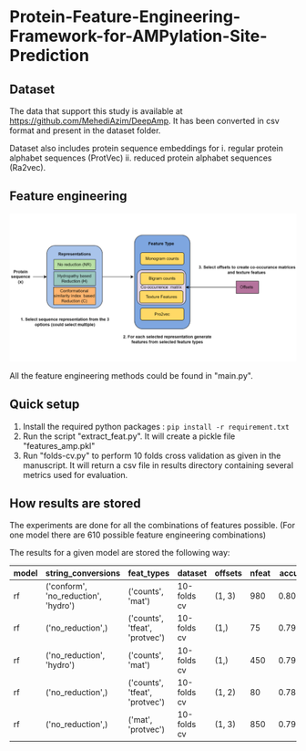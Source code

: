 # Protein-Feature-Engineering-Framework-for-AMPylation-Site-Prediction

## Dataset 

The data that support this study is available at https://github.com/MehediAzim/DeepAmp. It has been converted in csv format and present in the dataset folder.

Dataset also includes protein sequence embeddings for i. regular protein alphabet sequences (ProtVec) ii. reduced protein alphabet sequences (Ra2vec).

## Feature engineering

![img.png](img.png)

All the feature engineering methods could be found in "main.py".

## Quick setup

1. Install the required python packages : `pip install -r requirement.txt`
2. Run the script "extract_feat.py". It will create a pickle file "features_amp.pkl" 
3. Run "folds-cv.py" to perform 10 folds cross validation as given in the manuscript. It will return a csv file in results directory containing several metrics used for evaluation.

## How results are stored
The experiments are done for all the combinations of features possible. (For one model there are 610 possible feature engineering combinations)

The results for a given model are stored the following way:

| model | string_conversions                       | feat_types                       | dataset     | offsets | nfeat | accuracy | precision | recall  | f1_score | auc_roc | mcc    |
|-------|------------------------------------------|-----------------------------------|-------------|---------|-------|----------|-----------|---------|----------|---------|--------|
| rf    | ('conform', 'no_reduction', 'hydro')    | ('counts', 'mat')                | 10-folds cv | (1, 3)  | 980   | 0.809744 | 0.829522  | 0.606044| 0.687253 | 0.885388| 0.580302|
| rf    | ('no_reduction',)                        | ('counts', 'tfeat', 'protvec')   | 10-folds cv | (1,)    | 75    | 0.791110 | 0.746792  | 0.639560| 0.681438 | 0.851257| 0.537578|
| rf    | ('no_reduction', 'hydro')                | ('counts', 'mat')                | 10-folds cv | (1,)    | 450   | 0.793670 | 0.763735  | 0.619231| 0.677726 | 0.867166| 0.540653|
| rf    | ('no_reduction',)                        | ('counts', 'tfeat', 'protvec')   | 10-folds cv | (1, 2)  | 80    | 0.780370 | 0.718014  | 0.648352| 0.674373 | 0.853790| 0.517564|
| rf    | ('no_reduction',)                        | ('mat', 'protvec')               | 10-folds cv | (1, 3)  | 850   | 0.799147 | 0.812106  | 0.589560| 0.673608 | 0.879957| 0.556312|